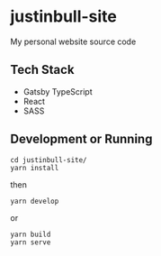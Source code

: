 # justinbull-site

My personal website source code

## Tech Stack

- Gatsby TypeScript
- React
- SASS

## Development or Running

```shell
cd justinbull-site/
yarn install
```

then

```shell
yarn develop
```

or

```shell
yarn build
yarn serve
```
